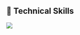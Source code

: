## 💼 Technical Skills

![]([https://img.shields.io/badge/Code-React-informational?style=flat&logo=react&color=61DAFB](https://img.shields.io/badge/Lua-2C2D72?style=for-the-badge&logo=lua&logoColor=white)https://img.shields.io/badge/Lua-2C2D72?style=for-the-badge&logo=lua&logoColor=white)

